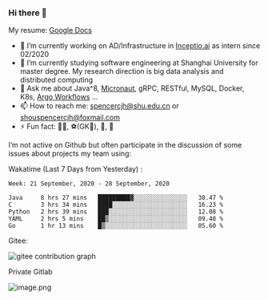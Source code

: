 ### Hi there 👋

My resume: [Google Docs](https://docs.google.com/document/d/1o7iQKDF-_HZUHg6cGiCSl6txrcuQ2tbQttHFFAUeRhc/edit?usp=sharing)

- 🔭 I’m currently working on AD/Infrastructure in [Inceptio.ai](https://www.inceptio.ai/) as intern since 02/2020
- 🌱 I’m currently studying software engineering at Shanghai University for master degree. My research direction is big data analysis and distributed computing
- 💬 Ask me about Java^8, [Micronaut](http://micronaut.io/), gRPC, RESTful, MySQL, Docker, K8s, [Argo Workflows](https://argoproj.github.io/argo/) ...
- 📫 How to reach me: spencercjh@shu.edu.cn or shouspencercjh@foxmail.com
- ⚡ Fun fact: 🚴‍♂️, ⚽(GK🥅), 🏓, 🏸

I’m not active on Github but often participate in the discussion of some issues about projects my team using:

Wakatime (Last 7 Days from Yesterday) :

<!--START_SECTION:waka-->
```text
Week: 21 September, 2020 - 28 September, 2020

Java     8 hrs 27 mins   █████████▓░░░░░░░░░░░░░░░   38.47 % 
C        3 hrs 34 mins   ████░░░░░░░░░░░░░░░░░░░░░   16.23 % 
Python   2 hrs 39 mins   ███░░░░░░░░░░░░░░░░░░░░░░   12.08 % 
YAML     2 hrs 5 mins    ██▒░░░░░░░░░░░░░░░░░░░░░░   09.48 % 
Go       1 hr 13 mins    █▒░░░░░░░░░░░░░░░░░░░░░░░   05.60 % 
```
<!--END_SECTION:waka-->

Gitee:

![gitee contribution graph](https://i.loli.net/2020/08/04/gGf4lVtUxZ1nsae.png)

Private Gitlab

![image.png](https://i.loli.net/2020/08/28/iX5uhVyczxaG2Bn.png)
